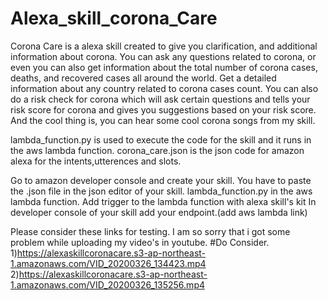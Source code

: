 # Alexa_skill_corona_Care

Corona Care is a alexa skill created to give you clarification, and additional information about corona. 
You can ask any questions related to corona, or even you can also get information about the total number of corona cases, 
deaths, and recovered cases all around the world. Get a detailed information about any country related to corona cases count. 
You can also do a risk check for corona which will ask certain questions and tells your risk score for corona 
and gives you suggestions based on your risk score. And the cool thing is, you can hear some cool corona songs from my skill.

lambda_function.py is used to execute the code for the skill and it runs in the aws lambda function.
corona_care.json is the json code for amazon alexa for the intents,utterences and slots.

Go to amazon developer console and create your skill.
You have to paste the .json file in the json editor of your skill.
lambda_function.py in the aws lambda function.
Add trigger to the lambda function with alexa skill's kit
In developer console of your skill add your endpoint.(add aws lambda link)


Please consider these links for testing. I am so sorry that i got some problem while uploading my video's in youtube.
#Do Consider.
1)https://alexaskillcoronacare.s3-ap-northeast-1.amazonaws.com/VID_20200326_134423.mp4
2)https://alexaskillcoronacare.s3-ap-northeast-1.amazonaws.com/VID_20200326_135256.mp4
